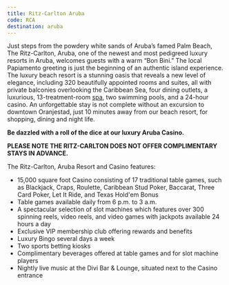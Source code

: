 ```yaml
---
title: Ritz-Carlton Aruba
code: RCA
destination: aruba
---
```

Just steps from the powdery white sands of Aruba’s famed Palm Beach, The Ritz-Carlton, Aruba, one of the newest and most pedigreed luxury resorts in Aruba, welcomes guests with a warm “Bon Bini.” The local Papiamento greeting is just the beginning of an authentic island experience. The luxury beach resort is a stunning oasis that reveals a new level of elegance, including 320 beautifully appointed rooms and suites, all with private balconies overlooking the Caribbean Sea, four dining outlets, a luxurious, 13-treatment-room [spa](http://www.ritzcarlton.com/en/Properties/Aruba/Spa/Default.htm), two swimming pools, and a 24-hour casino. An unforgettable stay is not complete without an excursion to downtown Oranjestad, just 10 minutes away from our beach resort, for shopping, dining and night life.

**Be dazzled with a roll of the dice at our luxury Aruba Casino.**  

**P﻿LEASE NOTE THE RITZ-CARLTON DOES NOT OFFER COMPLIMENTARY STAYS IN ADVANCE.**

The Ritz-Carlton, Aruba Resort and Casino features:

* 15,000 square foot Casino consisting of 17 traditional table games, such as Blackjack, Craps, Roulette, Caribbean Stud Poker, Baccarat, Three Card Poker, Let It Ride, and Texas Hold'em Bonus
* Table games available daily from 6 p.m. to 3 a.m.
* A spectacular selection of slot machines which features over 300 spinning reels, video reels, and video games with jackpots available 24 hours a day
* Exclusive VIP membership club offering rewards and benefits
* Luxury Bingo several days a week
* Two sports betting kiosks
* Complimentary beverages offered at table games and for slot machine players
* Nightly live music at the Divi Bar & Lounge, situated next to the Casino entrance